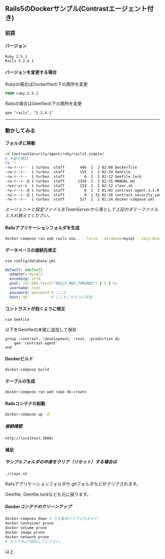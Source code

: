 ## Rails5のDockerサンプル(Contrastエージェント付き)

### 前提

#### バージョン

```
Ruby 2.5.1
Rails 5.2.4.1
```

#### バージョンを変更する場合

Rubyの場合はDockerfileの下の箇所を変更

```dockerfile
FROM ruby:2.5.1
```

Railsの場合はGemfileの下の箇所を変更

```
gem "rails", "5.2.4.1"
```

------

### 動かしてみる

#### フォルダに移動

```bash
cd ContrastSecurity/agent/ruby/rails5_simple/
# 中身を確認
ls -l
-rw-r--r--  1 turbou  staff       446  2  2 02:00 Dockerfile
-rw-r--r--  1 turbou  staff       155  2  2 02:34 Gemfile
-rw-r--r--  1 turbou  staff         0  2  2 02:12 Gemfile.lock
-rw-r--r--@ 1 turbou  staff      1328  2  2 02:35 MANUAL.md
-rwxr-xr-x  1 turbou  staff       219  2  2 02:12 clear.sh
-rw-r--r--@ 1 turbou  staff         0  2  2 01:03 contrast-agent-3.5.0.gem # これを本物にする
-rw-r--r--@ 1 turbou  staff         0  1 31 02:30 contrast_security.yaml   # これも本物にする
-rw-r--r--  1 turbou  staff       527  2  2 01:24 docker-compose.yml
```

*エージェントと設定ファイルをTeamServerから落として上記のダミーファイルと入れ替えてください。*

#### Railsアプリケーションフォルダを生成

```bash
docker-compose run web rails new . --force --database=mysql --skip-bundle --skip
```

#### データベースの接続先修正

```bash
vim config/database.yml
```

```yaml
default: &default
  adapter: mysql2
  encoding: utf8
  pool: <%= ENV.fetch("RAILS_MAX_THREADS") { 5 } %>
  username: root
  password: password # ここと
  host: db           # ここをこのように変更
```

#### コントラストが効くように修正

```bash
vim Gemfile
```

以下をGemfileの末尾に追加して保存

```
group :contrast, :development, :test, :production do
    gem 'contrast-agent'
end
```

#### Dockerビルド

```bash
docker-compose build
```

#### テーブルの生成

```bash
docker-compose run web rake db:create
```

#### Railsコンテナの起動

```bash
docker-compose up -d
```

##### 接続確認

```
http://localhost:3000/
```



#### 補足

##### サンプルフォルダの中身をクリア（リセット）する場合は

```bash
./clear.sh
```

Railsアプリケーションフォルダや.gitフォルダなどがクリアされます。

Gemfile, Gemfile.lockなども元に戻ります。

##### Dockerコンテナのクリーンアップ

```bash
docker-compoes down # でも基本クリアされますが
docker container prune
docker volume prune
docker image prune
docker network prune
# すべてYesで削除してください。
```



以上

